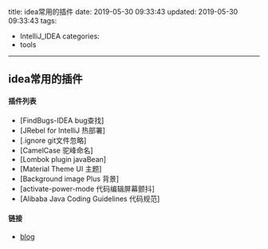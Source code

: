 title: idea常用的插件
date: 2019-05-30 09:33:43
updated: 2019-05-30 09:33:43
tags:
  - IntelliJ_IDEA
categories:
  - tools
---
## idea常用的插件

#### 插件列表

- [FindBugs-IDEA bug查找]
- [JRebel for IntelliJ 热部署]
- [.ignore git文件忽略]
- [CamelCase 驼峰命名]
- [Lombok plugin javaBean]
- [Material Theme UI 主题]
- [Background image Plus 背景]
- [activate-power-mode 代码编辑屏幕颤抖]
- [Alibaba Java Coding Guidelines 代码规范]

#### 链接
- [blog](https://www.cnblogs.com/weiguo21/p/tools.html)